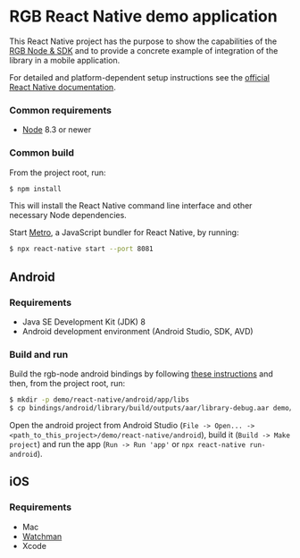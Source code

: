 # RGB React Native demo application

This React Native project has the purpose to show the capabilities of
the [RGB Node & SDK](https://github.com/LNP-BP/rgb-node) and to provide
a concrete example of integration of the library in a mobile application.

For detailed and platform-dependent setup instructions see the
[official React Native documentation](https://reactnative.dev/docs/environment-setup).

### Common requirements

- [Node](https://nodejs.org) 8.3 or newer

### Common build

From the project root, run:
```bash
$ npm install
```
This will install the React Native command line interface and other necessary
Node dependencies.

Start [Metro](https://github.com/facebook/metro), a JavaScript bundler for React Native, by running:
```bash
$ npx react-native start --port 8081
```

## Android

### Requirements

- Java SE Development Kit (JDK) 8
- Android development environment (Android Studio, SDK, AVD)

### Build and run

Build the rgb-node android bindings by following
[these instructions](/bindings/android) and then, from the project root, run:

```bash
$ mkdir -p demo/react-native/android/app/libs
$ cp bindings/android/library/build/outputs/aar/library-debug.aar demo/react-native/android/app/libs/library-debug.aar
```

Open the android project from Android Studio
(`File -> Open... -> <path_to_this_project>/demo/react-native/android`),
build it (`Build -> Make project`) and
run the app (`Run -> Run 'app'` or `npx react-native run-android`).

## iOS

### Requirements

- Mac
- [Watchman](https://github.com/facebook/watchman)
- Xcode
